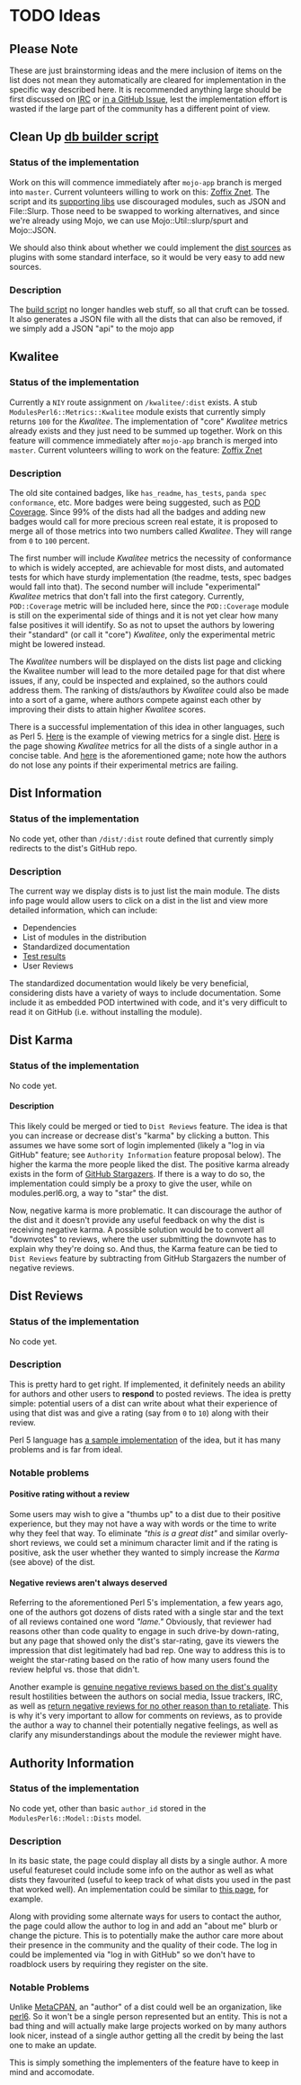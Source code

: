 # TODO Ideas

## Please Note
These are just brainstorming ideas and the mere inclusion of items on the list does not mean they automatically are cleared for implementation in the specific way described here. It is recommended anything large should be first discussed on [IRC](irc://irc.freenode.net/perl6) or [in a GitHub Issue](https://github.com/perl6/modules.perl6.org/issues/), lest the implementation effort is wasted if the large part of the community has a different point of view.

## Clean Up [db builder script](web/build-project-list.pl)
### Status of the implementation
Work on this will commence immediately after `mojo-app` branch is merged
into `master`. Current volunteers willing to work on this: [Zoffix Znet](https://github.com/zoffixznet/). The script and its
[supporting libs](web/lib-db-builder) use discouraged modules, such as JSON
and File::Slurp. Those need to be swapped to working alternatives, and
since we're already using Mojo, we can use Mojo::Util::slurp/spurt and
Mojo::JSON.

We should also think about whether we could implement the
[dist sources](web/lib-db-builder/P6Project/Hosts) as plugins with some
standard interface, so it would be very easy to add new sources.

### Description
The [build script](web/build-project-list.pl) no longer handles web
stuff, so all that cruft can be tossed. It also generates a JSON file with
all the dists that can also be removed, if we simply add a JSON "api" to the
mojo app

## Kwalitee
### Status of the implementation
Currently a `NIY` route assignment on `/kwalitee/:dist` exists. A stub `ModulesPerl6::Metrics::Kwalitee` module exists that currently simply returns `100` for the *Kwalitee*. The implementation of "core" *Kwalitee* metrics already exists and they just need to be summed up together. Work on this feature will commence immediately after `mojo-app` branch is merged into `master`. Current volunteers willing to work on the feature: [Zoffix Znet](https://github.com/zoffixznet/)

### Description
The old site contained badges, like `has_readme`, `has_tests`, `panda spec conformance`, etc. More badges were being suggested, such as [POD Coverage](https://github.com/teodozjan/pod6-coverage/). Since 99% of the dists had all the badges and adding new badges would call for more precious screen real estate, it is proposed to merge all of those metrics into two numbers called *Kwalitee*. They will range from `0` to `100` percent.

The first number will include *Kwalitee* metrics the necessity of conformance to which is widely accepted, are achievable for most dists, and automated tests for which have sturdy implementation (the readme, tests, spec badges would fall into that). The second number will include "experimental" *Kwalitee* metrics that don't fall into the first category. Currently, `POD::Coverage` metric will be included here, since the `POD::Coverage` module is still on the experimental side of things and it is not yet clear how many false positives it will identify. So as not to upset the authors by lowering their "standard" (or call it "core") *Kwalitee*, only the experimental metric might be lowered instead.

The *Kwalitee* numbers will be displayed on the dists list page and clicking the Kwalitee number will lead to the more detailed page for that dist where issues, if any, could be inspected and explained, so the authors could address them. The ranking of dists/authors by *Kwalitee* could also be made into a sort of a game, where authors compete against each other by improving their dists to attain higher *Kwalitee* scores.

There is a successful implementation of this idea in other languages, such as Perl 5. [Here](http://cpants.cpanauthors.org/dist/Imager-Tiler) is the example of viewing metrics for a single dist. [Here](http://cpants.cpanauthors.org/author/ZOFFIX) is the page showing *Kwalitee* metrics for all the dists of a single author in a concise table. And [here](http://cpants.cpanauthors.org/ranking/five_or_more) is the aforementioned game; note how the authors do not lose any points if their experimental metrics are failing.

## Dist Information
### Status of the implementation
No code yet, other than `/dist/:dist` route defined that currently simply redirects to the
dist's GitHub repo.

### Description
The current way we display dists is to just list the main module. The dists info page would allow users to click on a dist in the list and view more detailed information, which can include:

* Dependencies
* List of modules in the distribution
* Standardized documentation
* [Test results](https://github.com/perl6/modules.perl6.org/issues/10)
* User Reviews

The standardized documentation would likely be very beneficial, considering dists have a variety of ways to include documentation. Some include it as embedded POD intertwined with code, and it's very difficult to read it on GitHub (i.e. without installing the module).

## Dist Karma
### Status of the implementation
No code yet.

#### Description
This likely could be merged or tied to `Dist Reviews` feature. The idea is that you can increase or decrease dist's "karma" by clicking a button. This assumes we have some sort of login implemented (likely a "log in via GitHub" feature; see `Authority Information` feature proposal below). The higher the karma the more people liked the dist. The positive karma already exists in the form of [GitHub Stargazers](https://github.com/masak/007/stargazers). If there is a way to do so, the implementation could simply be a proxy to give the user, while on modules.perl6.org, a way to "star" the dist.

Now, negative karma is more problematic. It can discourage the author of the dist and it doesn't provide any useful feedback on why the dist is receiving negative karma. A possible solution would be to convert all "downvotes" to reviews, where the user submitting the downvote has to explain why they're doing so. And thus, the Karma feature can be tied to `Dist Reviews` feature by subtracting from GitHub Stargazers the number of negative reviews.

## Dist Reviews
### Status of the implementation
No code yet.

### Description
This is pretty hard to get right. If implemented, it definitely needs an ability for authors and other users to **respond** to posted reviews. The idea is pretty simple: potential users of a dist can write about what their experience of using that dist was and give a rating (say from `0` to `10`) along with their review.

Perl 5 language has [a sample implementation](http://cpanratings.perl.org/) of the idea, but it has many problems and is far from ideal.

### Notable problems
#### Positive rating without a review
Some users may wish to give a "thumbs up" to a dist due to their positive experience, but they may not have a way with words or the time to write why they feel that way. To eliminate *"this is a great dist"* and similar overly-short reviews, we could set a minimum character limit and if the rating is positive, ask the user whether they wanted to simply increase the *Karma* (see above) of the dist.

#### Negative reviews aren't always deserved
Referring to the aforementioned Perl 5's implementation, a few years ago, one of the authors got dozens of dists rated with a single star and the text of all reviews contained one word *"lame."* Obviously, that reviewer had reasons other than code quality to engage in such drive-by down-rating, but any page that showed only the dist's star-rating, gave its viewers the impression that dist legitimately had bad rep. One way to address this is to weight the star-rating based on the ratio of how many users found the review helpful vs. those that didn't.

Another example is [genuine negative reviews based on the dist's quality](http://cpanratings.perl.org/dist/JSON-Create#12286) result hostilities between the authors on social media, Issue trackers, IRC, as well as [return negative reviews for no other reason than to retaliate](http://cpanratings.perl.org/dist/JSON-Meth#12308). This is why it's very important to allow for comments on reviews, as to provide the author a way to channel their potentially negative feelings, as well as clarify any misunderstandings about the module the reviewer might have.

## Authority Information
### Status of the implementation
No code yet, other than basic `author_id` stored in the `ModulesPerl6::Model::Dists` model.

### Description
In its basic state, the page could display all dists by a single author. A more useful featureset could include some info on the author as well as what dists they favourited (useful to keep track of what dists you used in the past that worked well). An implementation could be similar to [this page](https://metacpan.org/author/ZOFFIX), for example.

Along with providing some alternate ways for users to contact the author, the page could allow the author to log in and add an "about me" blurb or change the picture. This is to potentially make the author care more about their presence in the community and the quality of their code. The log in could be implemented via "log in with GitHub" so we don't have to roadblock users by requiring they register on the site.

### Notable Problems
Unlike [MetaCPAN](https://metacpan.org/), an "author" of a dist could well be an organization, like [perl6](https://github.com/perl6/). So it won't be a single person represented but an entity. This is not a bad thing and will actually make large projects worked on by many authors look nicer, instead of a single author getting all the credit by being the last one to make an update.

This is simply something the implementers of the feature have to keep in mind and accomodate.
